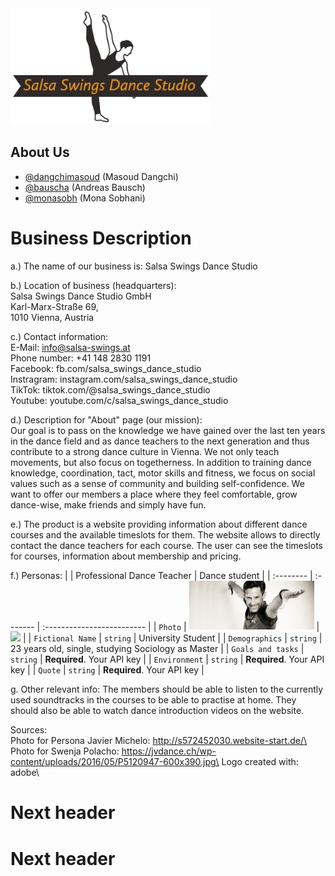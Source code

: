 <img src="assignment-2a/website-content/files/data/web/logo_final_transparent.png" width="320" />

## About Us
- [@dangchimasoud](https://www.github.com/dangchimasoud) (Masoud Dangchi)
- [@bauscha](https://www.github.com/bauscha) (Andreas Bausch)
- [@monasobh](https://www.github.com/monasobh) (Mona Sobhani)


# Business Description

a.) The name of our business is: Salsa Swings Dance Studio

b.) Location of business (headquarters):\
Salsa Swings Dance Studio GmbH\
Karl-Marx-Straße 69,\
1010 Vienna, Austria

c.) Contact information:\
E-Mail: info@salsa-swings.at\
Phone number: +41 148 2830 1191\
Facebook: fb.com/salsa_swings_dance_studio\
Instragram: instagram.com/salsa_swings_dance_studio\
TikTok: tiktok.com/@salsa_swings_dance_studio\
Youtube: youtube.com/c/salsa_swings_dance_studio

d.) Description for "About" page (our mission):\
Our goal is to pass on the knowledge we have gained over the last ten years in the dance field and as dance teachers to the next generation and thus contribute to a strong dance culture in Vienna. We not only teach movements, but also focus on togetherness. In addition to training dance knowledge, coordination, tact, motor skills and fitness, we focus on social values such as a sense of community and building self-confidence. We want to offer our members a place where they feel comfortable, grow dance-wise, make friends and simply have fun.

e.) The product is a website providing information about different dance courses and the available timeslots for them. The website allows to directly contact the dance teachers for each course. The user can see the timeslots for courses, information about membership and pricing.

f.) Personas:
|  | Professional Dance Teacher     | Dance student                |
| :-------- | :------- | :------------------------- |
| `Photo` | <img src="assignment-2a/website-content/files/data/web/daniel_benz.jpg" width="200" /> | <img src="assignment-2a/website-content/files/data/web/swenja_polacho.jpg" width="200" /> |
| `Fictional Name` | `string` | University Student |
| `Demographics` | `string` | 23 years old, single, studying Sociology as Master |
| `Goals and tasks` | `string` | **Required**. Your API key |
| `Environment` | `string` | **Required**. Your API key |
| `Quote` | `string` | **Required**. Your API key |


g. Other relevant info: The members should be able to listen to the currently used soundtracks in the courses to be able to practise at home. They should also be able to watch dance introduction videos on the website.

Sources:\
Photo for Persona Javier Michelo: http://s572452030.website-start.de/\
Photo for Swenja Polacho: https://jvdance.ch/wp-content/uploads/2016/05/P5120947-600x390.jpg\
Logo created with: adobe\

# Next header

# Next header
